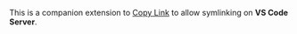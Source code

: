 This is a companion extension to [Copy Link](https://marketplace.visualstudio.com/items?itemName=rkhat.copy-link) to allow symlinking on **VS Code Server**.
